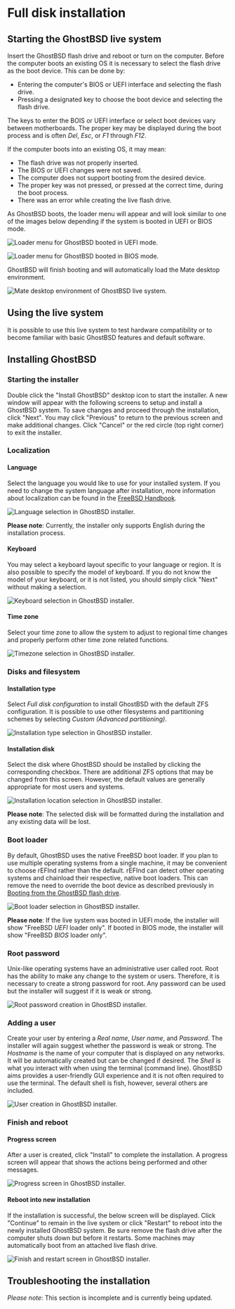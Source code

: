 Full disk installation
======================

## Starting the GhostBSD live system

Insert the GhostBSD flash drive and reboot or turn on the computer. Before the computer boots an existing OS it is necessary to select the flash drive as the boot device. This can be done by:

* Entering the computer's BIOS or UEFI interface and selecting the flash drive.
* Pressing a designated key to choose the boot device and selecting the flash drive.

The keys to enter the BOIS or UEFI interface or select boot devices vary between motherboards. The proper key may be displayed during the boot process and is often *Del*, *Esc*, or *F1* through *F12*.

If the computer boots into an existing OS, it may mean:

* The flash drive was not properly inserted.
* The BIOS or UEFI changes were not saved.
* The computer does not support booting from the desired device.
* The proper key was not pressed, or pressed at the correct time, during the boot process.
* There was an error while creating the live flash drive.

As GhostBSD boots, the loader menu will appear and will look similar to one of the images below depending if the system is booted in UEFI or BIOS mode.

![Loader menu for GhostBSD booted in UEFI mode.](images/0-boot-uefi.png)

![Loader menu for GhostBSD booted in BIOS mode.](images/0-boot-bios.png)

GhostBSD will finish booting and will automatically load the Mate desktop environment.

![Mate desktop environment of GhostBSD live system.](images/1-desktop.png)

## Using the live system

It is possible to use this live system to test hardware compatibility or to become familiar with basic GhostBSD features and default software.

## Installing GhostBSD

### Starting the installer

Double click the "Install GhostBSD" desktop icon to start the installer. A new window will appear with the following screens to setup and install a GhostBSD system. To save changes and proceed through the installation, click "Next". You may click "Previous" to return to the previous screen and make additional changes. Click "Cancel" or the red circle (top right corner) to exit the installer.

### Localization

#### Language

Select the language you would like to use for your installed system. If you need to change the system language after installation, more information about localization can be found in the [FreeBSD Handbook](https://docs.freebsd.org/en/books/handbook/l10n/).

![Language selection in GhostBSD installer.](images/2-localization-language.png)

**Please note**: Currently, the installer only supports English during the installation process.

#### Keyboard

You may select a keyboard layout specific to your language or region. It is also possible to specify the model of keyboard. If you do not know the model of your keyboard, or it is not listed, you should simply click "Next" without making a selection.

![Keyboard selection in GhostBSD installer.](images/3-localization-keyboard.png)

#### Time zone

Select your time zone to allow the system to adjust to regional time changes and properly perform other time zone related functions.

![Timezone selection in GhostBSD installer.](images/4-localization-timezone.png)

### Disks and filesystem

#### Installation type

Select *Full disk configuration* to install GhostBSD with the default ZFS configuration. It is possible to use other filesystems and partitioning schemes by selecting *Custom (Advanced partitioning)*.

![Installation type selection in GhostBSD installer.](images/5-install-type.png)

#### Installation disk

Select the disk where GhostBSD should be installed by clicking the corresponding checkbox. There are additional ZFS options that may be changed from this screen. However, the default values are generally appropriate for most users and systems.

![Installation location selection in GhostBSD installer.](images/6-install-location.png)

**Please note**: The selected disk will be formatted during the installation and any existing data will be lost.

### Boot loader

By default, GhostBSD uses the native FreeBSD boot loader. If you plan to use multiple operating systems from a single machine, it may be convenient to choose rEFInd rather than the default. rEFInd can detect other operating systems and chainload their respective, native boot loaders. This can remove the need to override the boot device as described previously in [Booting from the GhostBSD flash drive](#booting-from-the-ghostbsd-flash-drive).

![Boot loader selection in GhostBSD installer.](images/7-loader-uefi.png)

**Please note**: If the live system was booted in UEFI mode, the installer will show "FreeBSD *UEFI* loader only". If booted in BIOS mode, the installer will show "FreeBSD *BIOS* loader only".

### Root password

Unix-like operating systems have an administrative user called root. Root has the ability to make any change to the system or users. Therefore, it is necessary to create a strong password for root. Any password can be used but the installer will suggest if it is weak or strong.

![Root password creation in GhostBSD installer.](images/8-accounts-root.png)

### Adding a user

Create your user by entering a *Real name*, *User name*, and *Password*. The installer will again suggest whether the password is weak or strong. The *Hostname* is the name of your computer that is displayed on any networks. It will be automatically created but can be changed if desired. The *Shell* is what you interact with when using the terminal (command line). GhostBSD aims provides a user-friendly GUI experience and it is not often required to use the terminal. The default shell is fish, however, several others are included.

![User creation in GhostBSD installer.](images/9-accounts-user.png)

### Finish and reboot

#### Progress screen

After a user is created, click "Install" to complete the installation. A progress screen will appear that shows the actions being performed and other messages.

![Progress screen in GhostBSD installer.](images/10-progress.png)

#### Reboot into new installation

If the installation is successful, the below screen will be displayed. Click "Continue" to remain in the live system or click "Restart" to reboot into the newly installed GhostBSD system. Be sure remove the flash drive after the computer shuts down but before it restarts. Some machines may automatically boot from an attached live flash drive.

![Finish and restart screen in GhostBSD installer.](images/11-complete.png)

## Troubleshooting the installation

*Please note*: This section is incomplete and is currently being updated.